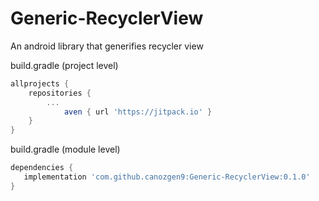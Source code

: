 # Generic-RecyclerView
An android library that generifies recycler view

build.gradle (project level)
```gradle
allprojects {
	repositories {
		...
			aven { url 'https://jitpack.io' }
	}
}
```

build.gradle (module level)
```gradle
dependencies {
   implementation 'com.github.canozgen9:Generic-RecyclerView:0.1.0'
}
```
